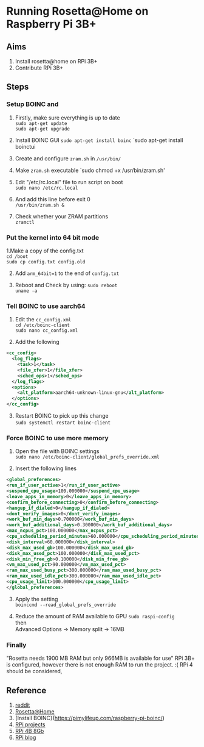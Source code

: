 # Running Rosetta@Home on Raspberry Pi 3B+

## Aims
1. Install rosetta@home on RPi 3B+  
2. Contribute RPi 3B+

## Steps
### Setup BOINC and 
1. Firstly, make sure everything is up to date  
`sudo apt-get update`  
`sudo apt-get upgrade`  

2. Install BOINC GUI
`sudo apt-get install boinc`
`sudo apt-get install boinctui
3. Create and configure `zram.sh` in `/usr/bin/`

4. Make `zram.sh` executable
`sudo chmod +x /usr/bin/zram.sh'

5. Edit "/etc/rc.local" file to run script on boot  
`sudo nano /etc/rc.local`

6. And add this line before exit 0  
`/usr/bin/zram.sh &`  

7. Check whether your ZRAM partitions  
`zramctl`  

### Put the kernel into 64 bit mode
1.Make a copy of the config.txt  
`cd /boot`  
`sudo cp config.txt config.old`  

2. Add `arm_64bit=1` to the end of `config.txt`    

3. Reboot and Check by using:
`sudo reboot`  
`uname -a`  


### Tell BOINC to use aarch64
1. Edit the `cc_config.xml`  
`cd /etc/boinc-client`  
`sudo nano cc_config.xml`  

2. Add the following  
```xml
<cc_config>
  <log_flags>
    <task>1</task>
    <file_xfer>1</file_xfer>
    <sched_ops>1</sched_ops>
  </log_flags>
  <options>
    <alt_platform>aarch64-unknown-linux-gnu</alt_platform>
  </options>
</cc_config>
```

3. Restart BOINC to pick up this change  
`sudo systemctl restart boinc-client`

### Force BOINC to use more memory
1. Open the file with BOINC settings  
`sudo nano /etc/boinc-client/global_prefs_override.xml`  

2. Insert the following lines
```xml
<global_preferences>
<run_if_user_active>1</run_if_user_active>
<suspend_cpu_usage>100.000000</suspend_cpu_usage>
<leave_apps_in_memory>0</leave_apps_in_memory>
<confirm_before_connecting>0</confirm_before_connecting>
<hangup_if_dialed>0</hangup_if_dialed>
<dont_verify_images>0</dont_verify_images>
<work_buf_min_days>0.700000</work_buf_min_days>
<work_buf_additional_days>0.300000</work_buf_additional_days>
<max_ncpus_pct>100.000000</max_ncpus_pct>
<cpu_scheduling_period_minutes>60.000000</cpu_scheduling_period_minutes>
<disk_interval>60.000000</disk_interval>
<disk_max_used_gb>100.000000</disk_max_used_gb>
<disk_max_used_pct>100.000000</disk_max_used_pct>
<disk_min_free_gb>0.100000</disk_min_free_gb>
<vm_max_used_pct>90.000000</vm_max_used_pct>
<ram_max_used_busy_pct>300.000000</ram_max_used_busy_pct>
<ram_max_used_idle_pct>300.000000</ram_max_used_idle_pct>
<cpu_usage_limit>100.000000</cpu_usage_limit>
</global_preferences> 
```  

3. Apply the setting  
`boinccmd --read_global_prefs_override` 

4. Reduce the amount of RAM available to GPU
`sudo raspi-config`  
then  
Advanced Options -> Memory split -> 16MB  


### Finally
 
"Rosetta needs 1900 MB RAM but only 966MB is available for use"
RPi 3B+ is configured, however there is not enough RAM to run the project. :(
RPi 4 should be considered, 


## Reference
1. [reddit](https://www.reddit.com/r/BOINC/comments/g0r0wa/running_rosetta_covid19_workunits_on_raspberry_pi/)
2. [Rosetta@Home](https://boinc.bakerlab.org/)
3. [Install BOINC}(https://pimylifeup.com/raspberry-pi-boinc/)
4. [RPi projects](https://projects.raspberrypi.org/en/)
5. [RPi 4B 8Gb](https://hken.rs-online.com/web/p/processor-microcontroller-development-kits/1822098/)
6. [RPi blog](https://www.rs-online.com/designspark/aipidentifier-cn)

